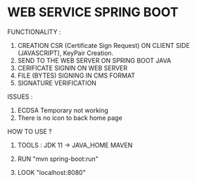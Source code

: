 # WEB SERVICE SPRING BOOT 
FUNCTIONALITY : 

1) CREATION CSR (Certificate Sign Request) ON CLIENT SIDE (JAVASCRIPT), KeyPair Creation.
2) SEND TO THE WEB SERVER ON SPRING BOOT JAVA
3) CERIFICATE SIGNIN ON WEB SERVER
4) FILE (BYTES) SIGNING IN CMS FORMAT
5) SIGNATURE VERIFICATION

ISSUES :
1) ECDSA Temporary not working
2) There is no icon to back home page


HOW TO USE ? 

1) TOOLS : 
      JDK 11 -> JAVA_HOME
      MAVEN 

2) RUN "mvn spring-boot:run"

3) LOOK "localhost:8080"

